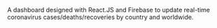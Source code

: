 A dashboard designed with React.JS and Firebase to update real-time coronavirus cases/deaths/recoveries by country and worldwide.
